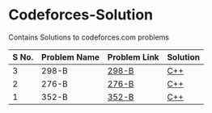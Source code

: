 # Codeforces-Solution
Contains Solutions to codeforces.com problems 

| S No. | Problem Name | Problem Link | Solution |  
| ----- | ------------ | ------------ | -------- |
| 3 |298-B|[298-B](https://codeforces.com/problemset/problem/298/B)|[C++](./c++/298-B.cpp)|
| 2 |276-B|[276-B](https://codeforces.com/problemset/problem/276/B)|[C++](./c++/276-B.cpp)|
| 1 |352-B|[352-B](https://codeforces.com/problemset/problem/352/B)|[C++](./c++/352B-117460029.cpp)|


